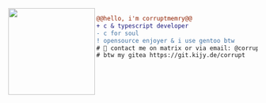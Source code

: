 <img src="https://avatars.githubusercontent.com/u/88046785" align="left" height="175"/>

```diff
@@hello, i'm corruptmemry@@
+ с & typescript developer
- c for soul
! opensource enjoyer & i use gentoo btw
# 📖 contact me on matrix or via email: @corrupt:kijy.de // corrupt@yee.pw
# btw my gitea https://git.kijy.de/corrupt
```

